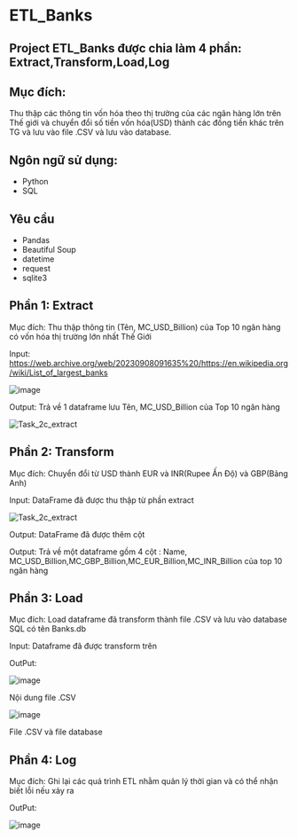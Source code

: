 # ETL_Banks
## Project ETL_Banks được chia làm 4 phần: Extract,Transform,Load,Log
## Mục đích:
Thu thập các thông tin vốn hóa theo thị trường của các ngân hàng lớn trên Thế giới và chuyển đổi số tiền vốn hóa(USD) thành các đồng tiền khác trên TG và lưu vào file .CSV và lưu vào database.
## Ngôn ngữ sử dụng:
+ Python
+ SQL
## Yêu cầu
+ Pandas
+ Beautiful Soup
+ datetime
+ request
+ sqlite3

## Phần 1: Extract
Mục đích: Thu thập thông tin (Tên, MC_USD_Billion) của Top 10 ngân hàng có vốn hóa thị trường lớn nhất Thế Giới

Input: https://web.archive.org/web/20230908091635%20/https://en.wikipedia.org/wiki/List_of_largest_banks

![image](https://github.com/user-attachments/assets/902a3881-0034-4e88-9750-e653f0e361c2)

Output: Trả về 1 dataframe lưu Tên, MC_USD_Billion của Top 10 ngân hàng

![Task_2c_extract](https://github.com/user-attachments/assets/27689e66-4cf1-4b59-ab50-a52d60fc2191)


## Phần 2: Transform

Mục đích: Chuyển đổi từ USD thành EUR và INR(Rupee Ấn Độ) và GBP(Bảng Anh)

Input: DataFrame đã được thu thập từ phần extract

![Task_2c_extract](https://github.com/user-attachments/assets/27689e66-4cf1-4b59-ab50-a52d60fc2191)

Output: DataFrame đã được thêm cột 

Output: Trả về một dataframe gồm 4 cột : Name, MC_USD_Billion,MC_GBP_Billion,MC_EUR_Billion,MC_INR_Billion của top 10 ngân hàng
## Phần 3: Load

Mục đích: Load dataframe đã transform thành file .CSV và lưu vào database SQL có tên Banks.db 

Input: Dataframe đã được transform trên

OutPut: 

![image](https://github.com/user-attachments/assets/5a21a764-96b7-4752-99da-c3c40975d1c5)

Nội dung file .CSV

![image](https://github.com/user-attachments/assets/d6581851-e113-4adc-a027-bf4d38036ee2)

File .CSV và file database

## Phần 4: Log
Mục đích: Ghi lại các quá trình ETL nhằm quản lý thời gian và có thể nhận biết lỗi nếu xảy ra

OutPut: 

![image](https://github.com/user-attachments/assets/e575eae4-cc66-4f7e-9ce7-8d84a5ec9f3d)
